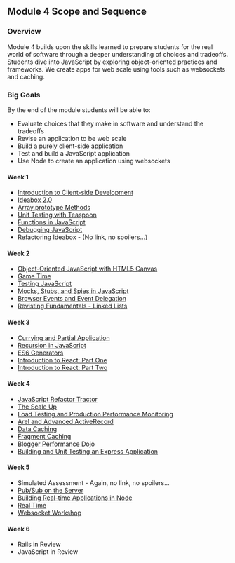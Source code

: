 ## Module 4 Scope and Sequence

### Overview

Module 4 builds upon the skills learned to prepare students for the real world of software through a deeper understanding of choices and tradeoffs. Students dive into JavaScript by exploring object-oriented practices and frameworks. We create apps for web scale using tools such as websockets and caching.

### Big Goals

By the end of the module students will be able to:

* Evaluate choices that they make in software and understand the tradeoffs
* Revise an application to be web scale
* Build a purely client-side application
* Test and build a JavaScript application
* Use Node to create an application using websockets

#### Week 1

* [Introduction to Client-side Development](https://github.com/turingschool/lesson_plans/blob/master/ruby_04-apis_and_scalability/how_javascript_frontends_work.markdown)
* [Ideabox 2.0](https://github.com/turingschool/curriculum/blob/master/source/projects/revenge_of_idea_box.markdown)
* [Array.prototype Methods](https://github.com/turingschool-examples/array-prototype-methods)
* [Unit Testing with Teaspoon](https://github.com/turingschool/lesson_plans/blob/master/ruby_04-apis_and_scalability/testing_javascript_in_rails.markdown)
* [Functions in JavaScript](https://github.com/mdn/advanced-js-fundamentals-ck/tree/gh-pages/tutorials/02-functions)
* [Debugging JavaScript](https://github.com/turingschool/lesson_plans/blob/master/ruby_04-apis_and_scalability/debugging_javascript.markdown)
* Refactoring Ideabox - (No link, no spoilers...)

#### Week 2

* [Object-Oriented JavaScript with HTML5 Canvas](https://github.com/mdn/advanced-js-fundamentals-ck/blob/gh-pages/tutorials/03-object-oriented-javascript/03-canvas-and-object-oriented-javascript.md)
* [Game Time](https://github.com/turingschool/lesson_plans/blob/master/ruby_04-apis_and_scalability/gametime_project.markdown)
* [Testing JavaScript](https://github.com/turingschool-examples/testing-javascript)
* [Mocks, Stubs, and Spies in JavaScript](https://github.com/turingschool/lesson_plans/blob/master/ruby_04-apis_and_scalability/testing_javascript-mocks_and_stubs.markdown)
* [Browser Events and Event Delegation](https://github.com/mdn/advanced-js-fundamentals-ck/tree/gh-pages/tutorials/04-events)
* [Revisting Fundamentals - Linked Lists](https://github.com/turingschool/challenges/blob/master/linked_lists.markdown)

#### Week 3

* [Currying and Partial Application](https://github.com/mdn/advanced-js-fundamentals-ck/blob/gh-pages/tutorials/02-functions/02-currying-and-partial-application.md)
* [Recursion in JavaScript](https://github.com/mdn/advanced-js-fundamentals-ck/blob/gh-pages/tutorials/02-functions/04-recursion.md)
* [ES6 Generators](https://github.com/mdn/advanced-js-fundamentals-ck/blob/gh-pages/tutorials/02-functions/05-generators.md)
* [Introduction to React: Part One](https://github.com/turingschool/lesson_plans/blob/master/ruby_04-apis_and_scalability/intro_to_react.markdown)
* [Introduction to React: Part Two](https://github.com/turingschool/lesson_plans/blob/master/ruby_04-apis_and_scalability/intro_to_react_part_2.markdown)

#### Week 4

* [JavaScript Refactor Tractor](https://github.com/turingschool/lesson_plans/blob/master/ruby_04-apis_and_scalability/js_refactor_tractor.md)
* [The Scale Up](https://github.com/turingschool/curriculum/blob/master/source/projects/the_scale_up.markdown)
* [Load Testing and Production Performance Monitoring](https://github.com/turingschool/lesson_plans/blob/master/ruby_04-apis_and_scalability/load_testing_and_production_performance_monitoring.markdown)
* [Arel and Advanced ActiveRecord](https://github.com/turingschool/lesson_plans/blob/master/ruby_04-apis_and_scalability/advanced_active_record_queries.markdown)
* [Data Caching](https://github.com/turingschool/lesson_plans/blob/master/ruby_04-apis_and_scalability/caching_data.markdown)
* [Fragment Caching](https://github.com/turingschool/lesson_plans/blob/master/ruby_04-apis_and_scalability/key_based_caching.markdown)
* [Blogger Performance Dojo](https://github.com/turingschool/lesson_plans/blob/master/ruby_04-apis_and_scalability/blogger_performance_workshop.markdown)
* [Building and Unit Testing an Express Application](https://github.com/turingschool-examples/pizza-express)

#### Week 5

* Simulated Assessment - Again, no link, no spoilers...
* [Pub/Sub on the Server](https://github.com/turingschool/lesson_plans/blob/master/ruby_04-apis_and_scalability/pubsub_on_the_server.markdown)
* [Building Real-time Applications in Node](https://github.com/turingschool/lesson_plans/blob/master/ruby_04-apis_and_scalability/real_time_applications_with_node.markdown)
* [Real Time](https://github.com/turingschool/curriculum/blob/master/source/projects/real_time.markdown)
* [Websocket Workshop](https://github.com/turingschool/lesson_plans/blob/master/ruby_04-apis_and_scalability/websockets_workshop.markdown)

#### Week 6

* Rails in Review
* JavaScript in Review
